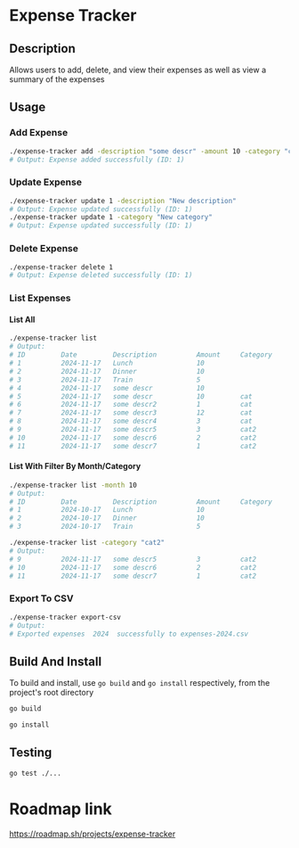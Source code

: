 # Expense Tracker

## Description

Allows users to add, delete, and view their expenses as well as view a summary of the expenses

## Usage

### Add Expense
```sh
./expense-tracker add -description "some descr" -amount 10 -category "category"
# Output: Expense added successfully (ID: 1)
```
### Update Expense
```sh
./expense-tracker update 1 -description "New description"
# Output: Expense updated successfully (ID: 1)
./expense-tracker update 1 -category "New category"
# Output: Expense updated successfully (ID: 1)
```
### Delete Expense
```sh
./expense-tracker delete 1
# Output: Expense deleted successfully (ID: 1)
```

### List Expenses
#### List All
```sh
./expense-tracker list
# Output:
# ID         Date         Description          Amount     Category            
# 1          2024-11-17   Lunch                10                             
# 2          2024-11-17   Dinner               10                             
# 3          2024-11-17   Train                5                              
# 4          2024-11-17   some descr           10                             
# 5          2024-11-17   some descr           10         cat                 
# 6          2024-11-17   some descr2          1          cat                 
# 7          2024-11-17   some descr3          12         cat                 
# 8          2024-11-17   some descr4          3          cat                 
# 9          2024-11-17   some descr5          3          cat2                
# 10         2024-11-17   some descr6          2          cat2                
# 11         2024-11-17   some descr7          1          cat2 
```
#### List With Filter By Month/Category
```sh
./expense-tracker list -month 10
# Output:
# ID         Date         Description          Amount     Category            
# 1          2024-10-17   Lunch                10                             
# 2          2024-10-17   Dinner               10                             
# 3          2024-10-17   Train                5    
```
```sh
./expense-tracker list -category "cat2"
# Output:
# 9          2024-11-17   some descr5          3          cat2                
# 10         2024-11-17   some descr6          2          cat2                
# 11         2024-11-17   some descr7          1          cat2 
```

### Export To CSV
```sh
./expense-tracker export-csv
# Output:
# Exported expenses  2024  successfully to expenses-2024.csv
```

## Build And Install

To build and install, use `go build` and `go install` respectively, from the project's root directory 
```sh
go build
```
```sh
go install
```

## Testing

```sh
go test ./...
```
# Roadmap link
https://roadmap.sh/projects/expense-tracker
